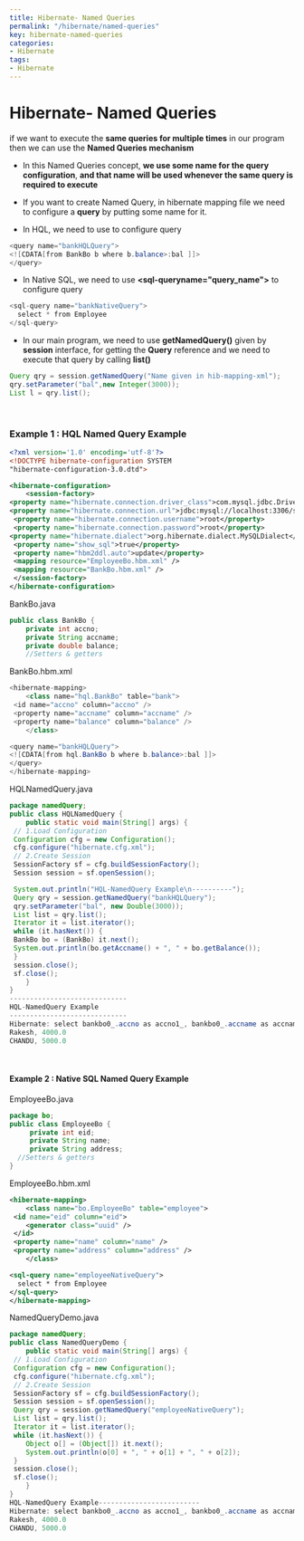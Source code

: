 ```yaml
---
title: Hibernate- Named Queries
permalink: "/hibernate/named-queries"
key: hibernate-named-queries
categories:
- Hibernate
tags:
- Hibernate
---
```


Hibernate- Named Queries
=================

if we want to execute the **same queries for multiple times** in our program
then we can use the **Named Queries mechanism**

-   In this Named Queries concept, **we use some name for the query
    configuration**, **and that name will be used whenever the same query is
    required to execute**

-   If you want to create Named Query, in hibernate mapping file we need
    to configure a **query** by putting some name for it.

-   In HQL, we need to use **<query name="query_name">** to configure query
```java
<query name="bankHQLQuery">
<![CDATA[from BankBo b where b.balance>:bal ]]>
</query>
```


-   In Native SQL, we need to use **<sql-queryname="query_name">** to
    configure query
```java
<sql-query name="bankNativeQuery">
  select * from Employee
</sql-query>
```


-   In our main program, we need to use **getNamedQuery()** given by **session**
    interface, for getting the **Query** reference and we need to execute that
    query by calling **list()**
```java
Query qry = session.getNamedQuery("Name given in hib-mapping-xml");
qry.setParameter("bal",new Integer(3000));
List l = qry.list();
```

<br>


### Example 1 : HQL Named Query Example
```xml
<?xml version='1.0' encoding='utf-8'?>
<!DOCTYPE hibernate-configuration SYSTEM
"hibernate-configuration-3.0.dtd">

<hibernate-configuration>
	<session-factory>
<property name="hibernate.connection.driver_class">com.mysql.jdbc.Driver</property>
<property name="hibernate.connection.url">jdbc:mysql://localhost:3306/smlcodes</property>
 <property name="hibernate.connection.username">root</property>
 <property name="hibernate.connection.password">root</property>
<property name="hibernate.dialect">org.hibernate.dialect.MySQLDialect</property>
 <property name="show_sql">true</property>
 <property name="hbm2ddl.auto">update</property> 
 <mapping resource="EmployeeBo.hbm.xml" /> 
 <mapping resource="BankBo.hbm.xml" /> 
 </session-factory>
</hibernate-configuration>
```


BankBo.java

```java
public class BankBo {
	private int accno;
	private String accname;
	private double balance;
	//Setters & getters
```


BankBo.hbm.xml

```java
<hibernate-mapping>
	<class name="hql.BankBo" table="bank">
 <id name="accno" column="accno" />
 <property name="accname" column="accname" />
 <property name="balance" column="balance" />
	</class>

<query name="bankHQLQuery">
<![CDATA[from hql.BankBo b where b.balance>:bal ]]>
</query>
</hibernate-mapping>
```


HQLNamedQuery.java
```java
package namedQuery;
public class HQLNamedQuery {
	public static void main(String[] args) {
 // 1.Load Configuration
 Configuration cfg = new Configuration();
 cfg.configure("hibernate.cfg.xml");
 // 2.Create Session
 SessionFactory sf = cfg.buildSessionFactory();
 Session session = sf.openSession();

 System.out.println("HQL-NamedQuery Example\n----------");
 Query qry = session.getNamedQuery("bankHQLQuery");
 qry.setParameter("bal", new Double(3000));
 List list = qry.list();
 Iterator it = list.iterator();
 while (it.hasNext()) {
 BankBo bo = (BankBo) it.next();
 System.out.println(bo.getAccname() + ", " + bo.getBalance());
 }  
 session.close();
 sf.close();
	}
}
-----------------------------
HQL-NamedQuery Example
-----------------------------
Hibernate: select bankbo0_.accno as accno1_, bankbo0_.accname as accname1_, bankbo0_.balance as balance1_ from bank bankbo0_ where bankbo0_.balance>?
Rakesh, 4000.0
CHANDU, 5000.0
```

<br>

#### Example 2 : Native SQL Named Query  Example

EmployeeBo.java
```java
package bo;
public class EmployeeBo {
	 private int eid;
	 private String name;
	 private String address;	
  //Setters & getters
}
```

EmployeeBo.hbm.xml
```xml
<hibernate-mapping>
	<class name="bo.EmployeeBo" table="employee">
 <id name="eid" column="eid">
 	<generator class="uuid" />
 </id>
 <property name="name" column="name" />
 <property name="address" column="address" />
	</class>

<sql-query name="employeeNativeQuery">
  select * from Employee
</sql-query>
</hibernate-mapping>
```


NamedQueryDemo.java
```java
package namedQuery;
public class NamedQueryDemo {
	public static void main(String[] args) {
 // 1.Load Configuration
 Configuration cfg = new Configuration();
 cfg.configure("hibernate.cfg.xml");
 // 2.Create Session
 SessionFactory sf = cfg.buildSessionFactory();
 Session session = sf.openSession();
 Query qry = session.getNamedQuery("employeeNativeQuery");
 List list = qry.list();
 Iterator it = list.iterator();
 while (it.hasNext()) {
 	Object o[] = (Object[]) it.next();
 	System.out.println(o[0] + ", " + o[1] + ", " + o[2]);
 }
 session.close();
 sf.close();
	}
}
HQL-NamedQuery Example-------------------------
Hibernate: select bankbo0_.accno as accno1_, bankbo0_.accname as accname1_, bankbo0_.balance as balance1_ from bank bankbo0_ where bankbo0_.balance>?
Rakesh, 4000.0
CHANDU, 5000.0
```
